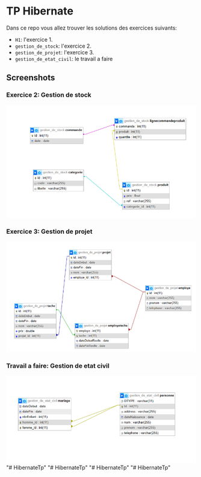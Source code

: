 # TP Hibernate 

Dans ce repo vous allez trouver les solutions des exercices suivants:

- `H1`: l'exercice 1.
- `gestion_de_stock`: l'exercice 2.
- `gestion_de_projet`: l'exercice 3.
- `gestion_de_etat_civil`: le travail a faire 


## Screenshots

###  Exercice 2: Gestion de stock

![Gestion de Stock](./screen/gestion_de_stock.png)


###  Exercice 3: Gestion de projet

![Gestion de Projet](./screen/gestion_de_projet.png)


###  Travail a faire: Gestion de etat civil

![Gestion de Etat Civil](./screen/gestion_de_etat_civil.png)"# HibernateTp" 
"# HibernateTp" 
"# HibernateTp" 
"# HibernateTp" 
